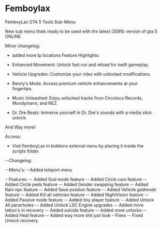 # Femboylax
FemboyLax GTA 5 Tools Sub-Menu

New sub menu thats ready to be used with the latest (3095) version of gta 5 ONLINE

Minor changelog:

+ added more tp locations
Feature Highlights:

+ Enhanced Movement: Unlock fast run and reload for swift gameplay.

+ Vehicle Upgrades: Customize your rides with unlocked modifications.

+ Benny's Mods: Access premium vehicle enhancements at your fingertips.

+ Music Unleashed: Enjoy unlocked tracks from Circoloco Records, Moodymann, and NEZ.

+ Dr. Dre Beats: Immerse yourself in Dr. Dre's sounds with a media stick unlock.

And Way more!

Access:

+ Visit FemboyLax in kiddions external menu by placing it inside the scripts folder.


--Changelog:

--Menu's:
    --Added teleport menu

--Features:
    -- Added God mode feature
    -- Added Circle cars feature
    -- Added Circle peds feature
    -- Added Gender swapping feature
    -- Added Rain npc feature
    -- Added Save position feature
    -- Added Vehicle godmode feature
    -- Added Kill all vehicles feature
    -- Added NightVision feature
    -- Added Passive mode feature
    -- Added tiny player feature
    -- Added Unlock All parachutes
    -- Added Unlock LSC Engine upgrades
    -- Added more tattoo's in recovery
    -- Added suicide feature
    -- Added more unlocks
    -- Added Heal feature
    -- Added way more shit just look
--Fixes
    -- Fixed Unlock recovery
